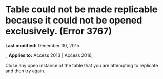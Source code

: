 
# Table <name> could not be made replicable because it could not be opened exclusively. (Error 3767)

 **Last modified:** December 30, 2015

 _ **Applies to:** Access 2013 | Access 2016_

Close any open instance of the table that you are attempting to replicate and then try again.

